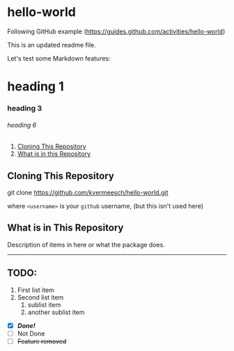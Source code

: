 # hello-world
Following GitHub example (https://guides.github.com/activities/hello-world)

This is an updated readme file.


Let's test some Markdown features:
# heading 1
### heading 3
###### heading 6

1. [Cloning This Repository](#cloning-this-repository)
2. [What is in this Repository](#what-is-in-this-repository)

## Cloning This Repository

   git clone https://github.com/kvermeesch/hello-world.git

where `<username>` is your `github` username, \(but this isn't used here\)

## What is in This Repository

Description of items in here or what the package does.
___
## TODO:
1. First list item
2. Second list item
   1. sublist item
   2. another sublist item

- [x] **_Done!_**
- [ ] Not Done
- [ ] <del>Feature removed</del> 